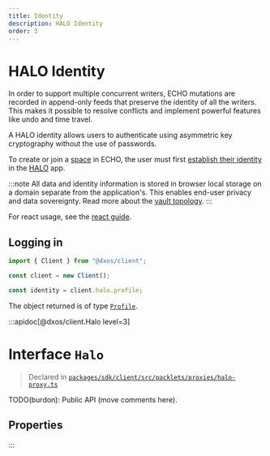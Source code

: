 ```yaml
---
title: Identity
description: HALO Identity
order: 3
---
```


# HALO Identity

In order to support multiple concurrent writers, ECHO mutations are recorded in append-only feeds that preserve the identity of all the writers. This makes it possible to resolve conflicts and implement powerful features like undo and time travel.

A HALO identity allows users to authenticate using asymmetric key cryptography without the use of passwords.

To create or join a [space](spaces) in ECHO, the user must first [establish their identity](halo/identity) in the [HALO](halo) app.

:::note
All data and identity information is stored in browser local storage on a domain separate from the application's. This enables end-user privacy and data sovereignty. Read more about the [vault topology](./#local-vault-topology).
:::

For react usage, see the [react guide](./react/identity.md).

## Logging in

```ts
import { Client } from "@dxos/client";

const client = new Client();

const identity = client.halo.profile;
```

The object returned is of type [`Profile`](/api/@dxos/client/interfaces/Profile).

:::apidoc[@dxos/client.Halo level=3]
# Interface `Halo`

> Declared in [`packages/sdk/client/src/packlets/proxies/halo-proxy.ts`]()

TODO(burdon): Public API (move comments here).

## Properties
:::

